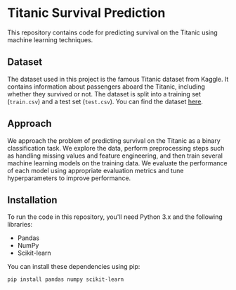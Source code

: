 # Titanic Survival Prediction

This repository contains code for predicting survival on the Titanic using machine learning techniques.

## Dataset

The dataset used in this project is the famous Titanic dataset from Kaggle. It contains information about passengers aboard the Titanic, including whether they survived or not. The dataset is split into a training set (`train.csv`) and a test set (`test.csv`). You can find the dataset [here](https://www.kaggle.com/c/titanic/data).

## Approach

We approach the problem of predicting survival on the Titanic as a binary classification task. We explore the data, perform preprocessing steps such as handling missing values and feature engineering, and then train several machine learning models on the training data. We evaluate the performance of each model using appropriate evaluation metrics and tune hyperparameters to improve performance.

## Installation

To run the code in this repository, you'll need Python 3.x and the following libraries:

- Pandas
- NumPy
- Scikit-learn

You can install these dependencies using pip:

```bash
pip install pandas numpy scikit-learn
